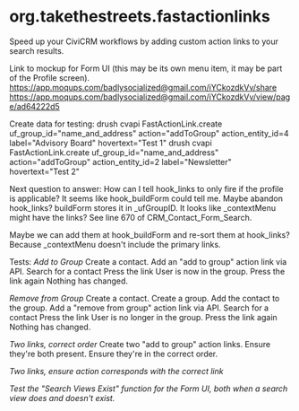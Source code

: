 # org.takethestreets.fastactionlinks
Speed up your CiviCRM workflows by adding custom action links to your search results.


Link to mockup for Form UI (this may be its own menu item, it may be part of the Profile screen).
https://app.moqups.com/badlysocialized@gmail.com/iYCkozdkVv/share
https://app.moqups.com/badlysocialized@gmail.com/iYCkozdkVv/view/page/ad64222d5

Create data for testing:
drush cvapi FastActionLink.create uf_group_id="name_and_address" action="addToGroup" action_entity_id=4 label="Advisory Board" hovertext="Test 1"
drush cvapi FastActionLink.create uf_group_id="name_and_address" action="addToGroup" action_entity_id=2 label="Newsletter" hovertext="Test 2"

Next question to answer:  How can I tell hook_links to only fire if the profile is applicable?  It seems like hook_buildForm could tell me.  Maybe abandon hook_links? buildForm stores it in _ufGroupID.
It looks like _contextMenu might have the links?  See line 670 of CRM_Contact_Form_Search.

Maybe we can add them at hook_buildForm and re-sort them at hook_links?  Because _contextMenu doesn't include the primary links.

Tests:
*Add to Group*
Create a contact.
Add an "add to group" action link via API.
Search for a contact
Press the link
User is now in the group.
Press the link again
Nothing has changed.

*Remove from Group*
Create a contact.
Create a group.
Add the contact to the group.
Add a "remove from group" action link via API.
Search for a contact
Press the link
User is no longer in the group.
Press the link again
Nothing has changed.

*Two links, correct order*
Create two "add to group" action links.
Ensure they're both present.
Ensure they're in the correct order.

*Two links, ensure action corresponds with the correct link*

*Test the "Search Views Exist" function for the Form UI, both when a search view does and doesn't exist.*
